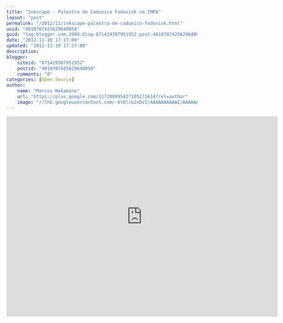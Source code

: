 ```yaml
---
title: "Inkscape - Palestra de Cadunico Fodovisk no IMPA"
layout: "post"
permalink: "/2012/11/inkscape-palestra-de-cadunico-fodovisk.html"
uuid: "4010707425629640058"
guid: "tag:blogger.com,1999:blog-871419307951952.post-4010707425629640058"
date: "2012-11-10 17:17:00"
updated: "2012-11-10 17:17:00"
description: 
blogger:
    siteid: "871419307951952"
    postid: "4010707425629640058"
    comments: "0"
categories: [Open Source]
author: 
    name: "Marcos Nakamine"
    url: "https://plus.google.com/117200895427105171614?rel=author"
    image: "//lh6.googleusercontent.com/-6t0lck2nDvI/AAAAAAAAAAI/AAAAAAAAOBw/_9ON3AiIr48/s32-c/photo.jpg"
---
```


<div class="css-full-post-content js-full-post-content">
<iframe src="http://player.vimeo.com/video/33317461?badge=0" width="716" height="528" frameborder="0" webkitAllowFullScreen mozallowfullscreen allowFullScreen></iframe>
</div>